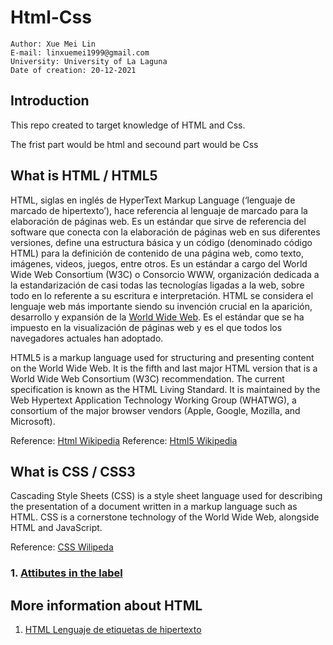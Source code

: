 # Html-Css

```
Author: Xue Mei Lin
E-mail: linxuemei1999@gmail.com
University: University of La Laguna
Date of creation: 20-12-2021
```

## Introduction
This repo created to target knowledge of HTML and Css.

The frist part would be html and secound part would be Css


## What is HTML / HTML5
HTML, siglas en inglés de HyperText Markup Language (‘lenguaje de marcado de hipertexto’), hace referencia al lenguaje de marcado para la elaboración de páginas web. Es un estándar que sirve de referencia del software que conecta con la elaboración de páginas web en sus diferentes versiones, define una estructura básica y un código (denominado código HTML) para la definición de contenido de una página web, como texto, imágenes, videos, juegos, entre otros. Es un estándar a cargo del World Wide Web Consortium (W3C) o Consorcio WWW, organización dedicada a la estandarización de casi todas las tecnologías ligadas a la web, sobre todo en lo referente a su escritura e interpretación. HTML se considera el lenguaje web más importante siendo su invención crucial en la aparición, desarrollo y expansión de la [World Wide Web](https://es.wikipedia.org/wiki/World_Wide_Web). Es el estándar que se ha impuesto en la visualización de páginas web y es el que todos los navegadores actuales han adoptado.

HTML5 is a markup language used for structuring and presenting content on the World Wide Web. It is the fifth and last major HTML version that is a World Wide Web Consortium (W3C) recommendation. The current specification is known as the HTML Living Standard. It is maintained by the Web Hypertext Application Technology Working Group (WHATWG), a consortium of the major browser vendors (Apple, Google, Mozilla, and Microsoft).

Reference: [Html Wikipedia](https://es.wikipedia.org/wiki/HTML)
Reference: [Html5 Wikipedia](https://en.wikipedia.org/wiki/HTML5)


## What is CSS / CSS3
Cascading Style Sheets (CSS) is a style sheet language used for describing the presentation of a document written in a markup language such as HTML. CSS is a cornerstone technology of the World Wide Web, alongside HTML and JavaScript.

Reference: [CSS Wilipeda](https://en.wikipedia.org/wiki/CSS)


### 1. [Attibutes in the label](doc/target.md)


## More information about HTML

1. [HTML Lenguaje de etiquetas de hipertexto](https://developer.mozilla.org/es/docs/Web/HTML)